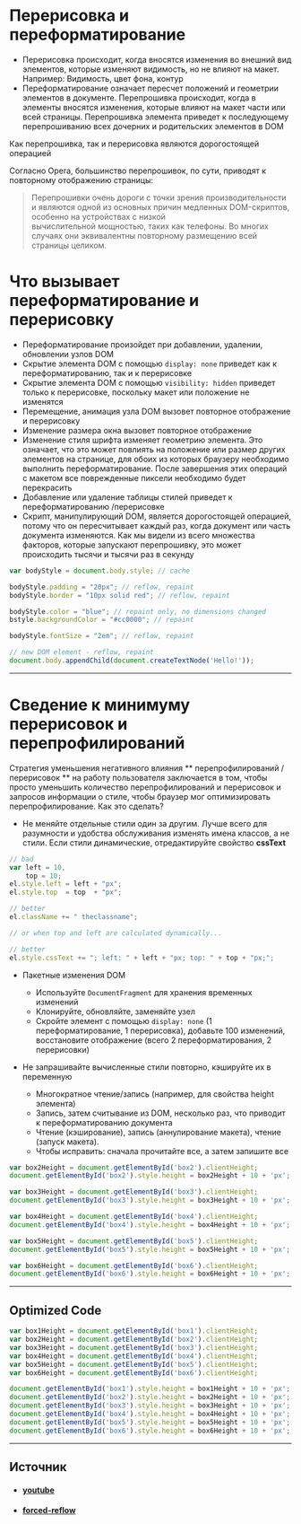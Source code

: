 
# Перерисовка и переформатирование

- Перерисовка происходит, когда вносятся изменения во внешний вид элементов, которые изменяют видимость, но не влияют на макет. Например: Видимость, цвет фона, контур
- Переформатирование означает пересчет положений и геометрии элементов в документе. Перепрошивка происходит, когда в элементы вносятся изменения, которые влияют на макет части или всей страницы. Перепрошивка элемента приведет к последующему перепрошиванию всех дочерних и родительских элементов в DOM

Как перепрошивка, так и перерисовка являются дорогостоящей операцией

Согласно Opera, большинство перепрошивок, по сути, приводят к повторному отображению страницы:

> Перепрошивки очень дороги с точки зрения производительности и являются одной из основных причин медленных DOM-скриптов, особенно на устройствах с низкой  
> вычислительной мощностью, таких как телефоны. Во многих случаях они эквивалентны повторному размещению всей страницы целиком.

# Что вызывает переформатирование и перерисовку

- Переформатирование произойдет при добавлении, удалении, обновлении узлов DOM
- Скрытие элемента DOM с помощью `display: none` приведет как к переформатированию, так и к перерисовке
- Скрытие элемента DOM с помощью `visibility: hidden` приведет только к перерисовке, поскольку макет или положение не изменятся
- Перемещение, анимация узла DOM вызовет повторное отображение и перерисовку
- Изменение размера окна вызовет повторное отображение
- Изменение стиля шрифта изменяет геометрию элемента. Это означает, что это может повлиять на положение или размер других элементов на странице, для обоих из которых браузеру необходимо выполнить переформатирование. После завершения этих операций с макетом все поврежденные пиксели необходимо будет перекрасить
- Добавление или удаление таблицы стилей приведет к переформатированию /перерисовке
- Скрипт, манипулирующий DOM, является дорогостоящей операцией, потому что он пересчитывает каждый раз, когда документ или часть документа изменяются. Как мы видели из всего множества факторов, которые запускают перепрошивку, это может происходить тысячи и тысячи раз в секунду

```js
var bodyStyle = document.body.style; // cache

bodyStyle.padding = "20px"; // reflow, repaint
bodyStyle.border = "10px solid red"; // reflow, repaint

bodyStyle.color = "blue"; // repaint only, no dimensions changed
bstyle.backgroundColor = "#cc0000"; // repaint

bodyStyle.fontSize = "2em"; // reflow, repaint

// new DOM element - reflow, repaint
document.body.appendChild(document.createTextNode('Hello!'));
```

---

# Сведение к минимуму перерисовок и перепрофилирований

Стратегия уменьшения негативного влияния ** перепрофилирований /перерисовок ** на работу пользователя заключается в том, чтобы просто уменьшить количество перепрофилирований и перерисовок и запросов информации о стиле, чтобы браузер мог оптимизировать перепрофилирование. Как это сделать?

- Не меняйте отдельные стили один за другим. Лучше всего для разумности и удобства обслуживания изменять имена классов, а не стили. Если стили динамические, отредактируйте свойство **cssText**

```js
// bad
var left = 10,
    top = 10;
el.style.left = left + "px";
el.style.top  = top  + "px";

// better 
el.className += " theclassname";

// or when top and left are calculated dynamically...

// better
el.style.cssText += "; left: " + left + "px; top: " + top + "px;";
```

- Пакетные изменения DOM
    
    - Используйте `DocumentFragment` для хранения временных изменений
    - Клонируйте, обновляйте, заменяйте узел
    - Скройте элемент с помощью `display: none` (1 переформатирование, 1 перерисовка), добавьте 100 изменений, восстановите отображение (всего 2 переформатирования, 2 перерисовки)
- Не запрашивайте вычисленные стили повторно, кэшируйте их в переменную
    
    - Многократное чтение/запись (например, для свойства height элемента)
    - Запись, затем считывание из DOM, несколько раз, что приводит к переформатированию документа
    - Чтение (кэширование), запись (аннулирование макета), чтение (запуск макета).
    - Чтобы исправить: сначала прочитайте все, а затем запишите все

```js
var box2Height = document.getElementById('box2').clientHeight;
document.getElementById('box2').style.height = box2Height + 10 + 'px';

var box3Height = document.getElementById('box3').clientHeight;
document.getElementById('box3').style.height = box3Height + 10 + 'px';

var box4Height = document.getElementById('box4').clientHeight;
document.getElementById('box4').style.height = box4Height + 10 + 'px';

var box5Height = document.getElementById('box5').clientHeight;
document.getElementById('box5').style.height = box5Height + 10 + 'px';

var box6Height = document.getElementById('box6').clientHeight;
document.getElementById('box6').style.height = box6Height + 10 + 'px';
```

---

## Optimized Code

```js
var box1Height = document.getElementById('box1').clientHeight;
var box2Height = document.getElementById('box2').clientHeight;
var box3Height = document.getElementById('box3').clientHeight;
var box4Height = document.getElementById('box4').clientHeight;
var box5Height = document.getElementById('box5').clientHeight;
var box6Height = document.getElementById('box6').clientHeight;

document.getElementById('box1').style.height = box1Height + 10 + 'px';
document.getElementById('box2').style.height = box2Height + 10 + 'px';
document.getElementById('box3').style.height = box3Height + 10 + 'px';
document.getElementById('box4').style.height = box4Height + 10 + 'px';
document.getElementById('box5').style.height = box5Height + 10 + 'px';
document.getElementById('box6').style.height = box6Height + 10 + 'px';
```

---

## Источник
- #### [youtube](https://www.youtube.com/watch?v=QDQSj4__v_8&t=287s)
- #### [forced-reflow](https://gist.github.com/paulirish/5d52fb081b3570c81e3a)
